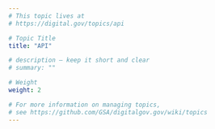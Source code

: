 ```yaml
---
# This topic lives at
# https://digital.gov/topics/api

# Topic Title
title: "API"

# description — keep it short and clear
# summary: ""

# Weight
weight: 2

# For more information on managing topics,
# see https://github.com/GSA/digitalgov.gov/wiki/topics
---
```

